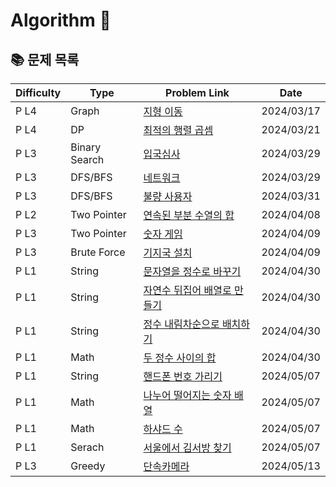 # Algorithm 🥕

## 📚 문제 목록

| Difficulty | Type          | Problem Link                                                                                   | Date       |
| ---------- | ------------- | ---------------------------------------------------------------------------------------------- | ---------- |
| P L4       | Graph         | [지형 이동](https://school.programmers.co.kr/learn/courses/30/lessons/62050)                   | 2024/03/17 |
| P L4       | DP            | [최적의 행렬 곱셈](https://school.programmers.co.kr/learn/courses/30/lessons/12942)            | 2024/03/21 |
| P L3       | Binary Search | [입국심사](https://school.programmers.co.kr/learn/courses/30/lessons/43238)                    | 2024/03/29 |
| P L3       | DFS/BFS       | [네트워크](https://school.programmers.co.kr/learn/courses/30/lessons/43162)                    | 2024/03/29 |
| P L3       | DFS/BFS       | [불량 사용자](https://school.programmers.co.kr/learn/courses/30/lessons/64064)                 | 2024/03/31 |
| P L2       | Two Pointer   | [연속된 부분 수열의 합](https://school.programmers.co.kr/learn/courses/30/lessons/178870)      | 2024/04/08 |
| P L3       | Two Pointer   | [숫자 게임](https://school.programmers.co.kr/learn/courses/30/lessons/12987)                   | 2024/04/09 |
| P L3       | Brute Force   | [기지국 설치](https://school.programmers.co.kr/learn/courses/30/lessons/12979)                 | 2024/04/09 |
| P L1       | String        | [문자열을 정수로 바꾸기](https://school.programmers.co.kr/learn/courses/30/lessons/12925)      | 2024/04/30 |
| P L1       | String        | [자연수 뒤집어 배열로 만들기](https://school.programmers.co.kr/learn/courses/30/lessons/12932) | 2024/04/30 |
| P L1       | String        | [정수 내림차순으로 배치하기](https://school.programmers.co.kr/learn/courses/30/lessons/12933)  | 2024/04/30 |
| P L1       | Math          | [두 정수 사이의 합](https://school.programmers.co.kr/learn/courses/30/lessons/12912)           | 2024/04/30 |
| P L1       | String        | [핸드폰 번호 가리기](https://school.programmers.co.kr/learn/courses/30/lessons/12948)          | 2024/05/07 |
| P L1       | Math          | [나누어 떨어지는 숫자 배열](https://school.programmers.co.kr/learn/courses/30/lessons/12910)   | 2024/05/07 |
| P L1       | Math          | [하샤드 수](https://school.programmers.co.kr/learn/courses/30/lessons/12947)                   | 2024/05/07 |
| P L1       | Serach        | [서울에서 김서방 찾기](https://school.programmers.co.kr/learn/courses/30/lessons/12919)        | 2024/05/07 |
| P L3       | Greedy        | [단속카메라](https://school.programmers.co.kr/learn/courses/30/lessons/42884)                  | 2024/05/13 |

